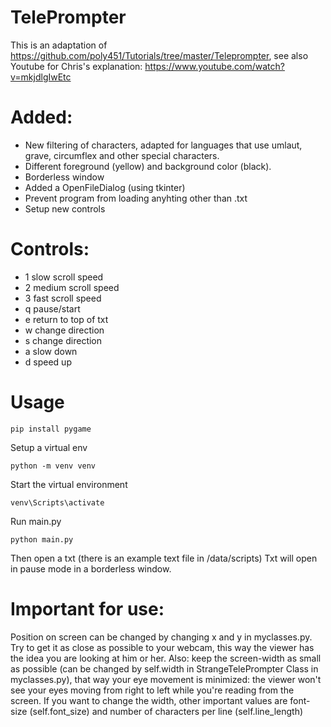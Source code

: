 # TelePrompter

This is an adaptation of https://github.com/poly451/Tutorials/tree/master/Teleprompter, see also Youtube for Chris's explanation: https://www.youtube.com/watch?v=mkjdlgIwEtc

# Added:
- New filtering of characters, adapted for languages that use umlaut, grave, circumflex and other special characters.
- Different foreground (yellow) and background color (black).
- Borderless window
- Added a OpenFileDialog (using tkinter)
- Prevent program from loading anyhting other than .txt
- Setup new controls

# Controls:
- 1 slow scroll speed
- 2 medium scroll speed
- 3 fast scroll speed
- q pause/start
- e return to top of txt
- w change direction
- s change direction
- a slow down
- d speed up

# Usage
```
pip install pygame
```
Setup a virtual env
```
python -m venv venv
```
Start the virtual environment
```
venv\Scripts\activate
```
Run main.py
```
python main.py
```
Then open a txt (there is an example text file in /data/scripts)
Txt will open in pause mode in a borderless window.

# Important for use:
Position on screen can be changed by changing x and y in myclasses.py. Try to get it as close as possible to your webcam, this way the viewer has the idea you are looking at him or her. Also: keep the screen-width as small as possible (can be changed by self.width in StrangeTelePrompter Class in myclasses.py), that way your eye movement is minimized: the viewer won't see your eyes moving from right to left while you're reading from the screen. If you want to change the width, other important values are font-size (self.font_size) and number of characters per line (self.line_length)
